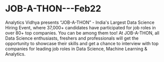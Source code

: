 # JOB-A-THON---Feb22
Analytics Vidhya presents “JOB-A-THON” - India's Largest Data Science Hiring Event, where 37,000+ candidates have participated for job roles in over 80+ top companies. You can be among them too!   At JOB-A-THON, all Data Science enthusiasts, freshers and professionals will get the opportunity to showcase their skills and get a chance to interview with top companies for leading job roles in Data Science, Machine Learning &amp; Analytics. 
